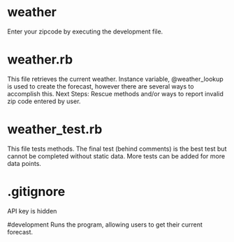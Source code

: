 # weather

Enter your zipcode by executing the development file.

# weather.rb
This file retrieves the current weather.
Instance variable, @weather_lookup is used to create the forecast, however there are several ways to accomplish this.
Next Steps: Rescue methods and/or ways to report invalid zip code entered by user.

# weather_test.rb
This file tests methods.
The final test (behind comments) is the best test but cannot be completed without static data.
More tests can be added for more data points.

# .gitignore
API key is hidden

#development
Runs the program, allowing users to get their current forecast. 
